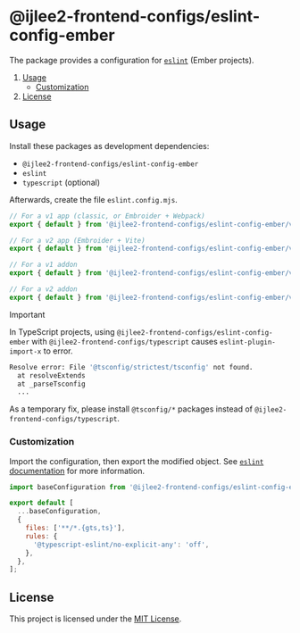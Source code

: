 # @ijlee2-frontend-configs/eslint-config-ember

The package provides a configuration for [`eslint`](https://eslint.org/docs/latest/rules/) (Ember projects).

1. [Usage](#usage)
    - [Customization](#customization)
1. [License](#license)


## Usage

Install these packages as development dependencies:

- `@ijlee2-frontend-configs/eslint-config-ember`
- `eslint`
- `typescript` (optional)

Afterwards, create the file `eslint.config.mjs`.

```js
// For a v1 app (classic, or Embroider + Webpack)
export { default } from '@ijlee2-frontend-configs/eslint-config-ember/v1-app';

// For a v2 app (Embroider + Vite)
export { default } from '@ijlee2-frontend-configs/eslint-config-ember/v2-app';

// For a v1 addon
export { default } from '@ijlee2-frontend-configs/eslint-config-ember/v1-addon';

// For a v2 addon
export { default } from '@ijlee2-frontend-configs/eslint-config-ember/v2-addon';
```

> [!IMPORTANT]
>
> In TypeScript projects, using `@ijlee2-frontend-configs/eslint-config-ember` with `@ijlee2-frontend-configs/typescript` causes `eslint-plugin-import-x` to error.
>
>    ```sh
>    Resolve error: File '@tsconfig/strictest/tsconfig' not found.
>      at resolveExtends
>      at _parseTsconfig
>      ...
>    ```
>
> As a temporary fix, please install `@tsconfig/*` packages instead of `@ijlee2-frontend-configs/typescript`.


### Customization

Import the configuration, then export the modified object. See [`eslint` documentation](https://eslint.org/docs/latest/use/configure/configuration-files#configuration-objects) for more information.

```js
import baseConfiguration from '@ijlee2-frontend-configs/eslint-config-ember/v2-app';

export default [
  ...baseConfiguration,
  {
    files: ['**/*.{gts,ts}'],
    rules: {
      '@typescript-eslint/no-explicit-any': 'off',
    },
  },
];
```


## License

This project is licensed under the [MIT License](./LICENSE.md).
